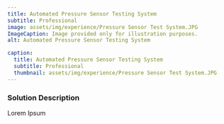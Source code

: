 ```yaml
---
title: Automated Pressure Sensor Testing System
subtitle: Professional
image: assets/img/experience/Pressure Sensor Test System.JPG
ImageCaption: Image provided only for illustration purposes.
alt: Automated Pressure Sensor Testing System

caption:
  title: Automated Pressure Sensor Testing System
  subtitle: Professional
  thumbnail: assets/img/experience/Pressure Sensor Test System.JPG
---
```

### Solution Description

Lorem Ipsum 